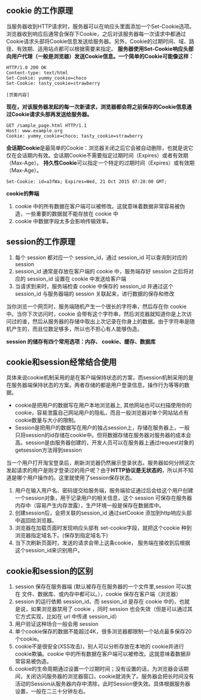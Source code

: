 ## cookie 的工作原理
当服务器收到HTTP请求时，服务器可以在响应头里面添加一个Set-Cookie选项。浏览器收到响应后通常会保存下Cookie，之后对该服务器每一次请求中都通过Cookie请求头部将Cookie信息发送给服务器。另外，Cookie的过期时间、域、路径、有效期、适用站点都可以根据需要来指定。
**服务器使用Set-Cookie响应头部向用户代理（一般是浏览器）发送Cookie信息。一个简单的Cookie可能像这样：**
```
HTTP/1.0 200 OK
Content-type: text/html
Set-Cookie: yummy_cookie=choco
Set-Cookie: tasty_cookie=strawberry

[页面内容]
```
**现在，对该服务器发起的每一次新请求，浏览器都会将之前保存的Cookie信息通过Cookie请求头部再发送给服务器。**
```
GET /sample_page.html HTTP/1.1
Host: www.example.org
Cookie: yummy_cookie=choco; tasty_cookie=strawberry
```
**会话期Cookie**是最简单的Cookie：浏览器关闭之后它会被自动删除，也就是说它仅在会话期内有效。会话期Cookie不需要指定过期时间（Expires）或者有效期（Max-Age）。
**持久性Cookie**可以指定一个特定的过期时间（Expires）或有效期（Max-Age）。
```
Set-Cookie: id=a3fWa; Expires=Wed, 21 Oct 2015 07:28:00 GMT;
```


**cookie的弊端**

1. cookie 中的所有数据在客户端可以被修改。这就意味着数据非常容易被伪造，一些重要的数据就不能存放在 cookie 中
2. cookie 中数据字段太多会影响传输效率。

## session的工作原理
1. 每个 session 都对应一个 session_id，通过 session_id 可以查询到对应的 session
2. session_id 通常是存放在客户端的 cookie 中，服务端存好 session 之后将对应的 session_id 设置在 cookie 中发送给客户端
3. 当请求到来时，服务端检查 cookie 中保存的 session_id 并通过这个 session_id 与服务器端的 session 关联起来，进行数据的保存和修改

当你浏览一个网页时，服务端随机产生一个很长的字符串，然后存在你 cookie 中。当你下次访问时，cookie 会带有这个字符串，然后浏览器就知道你是上次访问过的谁，然后从服务器的存储中取出上次记录在你身上的数据。由于字符串是随机产生的，而且位数足够多，所以也不担心有人能够伪造。

**session 的储存有四个常用选项：内存、 cookie、缓存、数据库**

## cookie和session经常结合使用
具体来说cookie机制采用的是在客户端保持状态的方案，而session机制采用的是在服务器端保持状态的方案。两者存储的都是用户登录信息，操作行为等等的数据。
- cookie是把用户的数据写在用户本地浏览器上, 其他网站也可以扫描使用你的cookie，容易泄露自己网站用户的隐私，而且一般浏览器对单个网站站点有cookie数量与大小的限制。
- Session是把用户的数据写在用户的独占session上，存储在服务器上，一般只将session的id存储在cookie中。但将数据存储在服务器对服务器的成本会高。session是由服务器创建的，开发人员可以在服务器上通过request对象的getsession方法得到session

当一个用户打开淘宝登录后，刷新浏览器仍然展示登录状态。服务器如何分辨这次发起请求的用户是刚才登录过的用户呢？由于**HTTP协议是无状态的**，所以并不知道是哪个用户操作的。这里就使用了session保存状态。

1. 用户在输入用户名、密码提交给服务端，服务端验证通过后会给这个用户创建一个session对象，用于记录用户的相关信息，这个 session 可保存在服务器内存中（容易产生内存泄露），生产环境一般是保存在数据库中。
2. 创建session后，会把关联的session_id 通过setCookie 添加到http响应头部中返回给浏览器。
3. 浏览器在加载页面时发现响应头部有 set-cookie字段，就把这个cookie 种到浏览器指定域名下。(保存到指定域名下)
4. 当下次刷新页面时，发送的请求会带上这条cookie， 服务端在接收到后根据这个session_id来识别用户。

## cookie和session的区别
1. session 保存在服务器端 (默认被存在在服务器的一个文件里,session 可以放在 文件、数据库、或内存中都可以。），cookie 保存在客户端（浏览器）
2. session 的运行依赖 session_id，而 session_id 是存在 cookie 中的，也就是说，如果浏览器禁用了 cookie ，同时 session 也会失效（但是可以通过其它方式实现，比如在 url 中传递 session_id）
3. 用户验证这种场合一般会用 session
4. 单个cookie保存的数据不能超过4K，很多浏览器都限制一个站点最多保存20个cookie。
5. cookie不是很安全(XSS攻击)，别人可以分析存放在本地的 cookie并进行cookie欺骗。cookie 中的所有数据在客户端可以被修改。这就意味着数据非常容易被伪造。
6. cookie的生命周期通过设置一个过期时间；没有设置的话，为浏览器会话期间，关闭访问服务器的浏览器窗口，cookie就消失了。服务器会把长时间没有活动的Session从服务器内存中清除，此时Session便失效。具体根据服务器设置，一般在二三十分钟左右。
